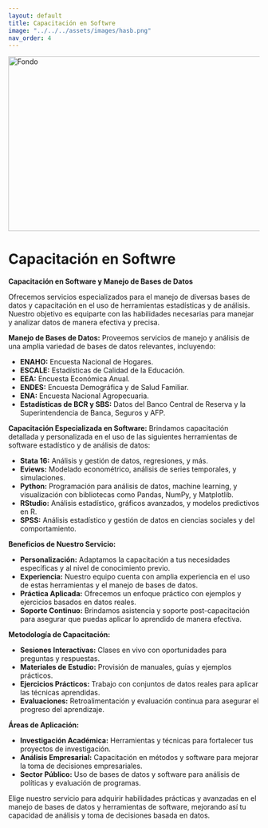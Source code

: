 ```yaml
---
layout: default
title: Capacitación en Softwre
image: "../../../assets/images/hasb.png"
nav_order: 4
---
```

<img src="../assets/images/soft.png" alt="Fondo" style="height:350px;width:800px;">


# **Capacitación en Softwre**

**Capacitación en Software y Manejo de Bases de Datos**

Ofrecemos servicios especializados para el manejo de diversas bases de datos y capacitación en el uso de herramientas estadísticas y de análisis. Nuestro objetivo es equiparte con las habilidades necesarias para manejar y analizar datos de manera efectiva y precisa.

**Manejo de Bases de Datos:**
Proveemos servicios de manejo y análisis de una amplia variedad de bases de datos relevantes, incluyendo:

- **ENAHO:** Encuesta Nacional de Hogares.
- **ESCALE:** Estadísticas de Calidad de la Educación.
- **EEA:** Encuesta Económica Anual.
- **ENDES:** Encuesta Demográfica y de Salud Familiar.
- **ENA:** Encuesta Nacional Agropecuaria.
- **Estadísticas de BCR y SBS:** Datos del Banco Central de Reserva y la Superintendencia de Banca, Seguros y AFP.

**Capacitación Especializada en Software:**
Brindamos capacitación detallada y personalizada en el uso de las siguientes herramientas de software estadístico y de análisis de datos:

- **Stata 16:** Análisis y gestión de datos, regresiones, y más.
- **Eviews:** Modelado econométrico, análisis de series temporales, y simulaciones.
- **Python:** Programación para análisis de datos, machine learning, y visualización con bibliotecas como Pandas, NumPy, y Matplotlib.
- **RStudio:** Análisis estadístico, gráficos avanzados, y modelos predictivos en R.
- **SPSS:** Análisis estadístico y gestión de datos en ciencias sociales y del comportamiento.

**Beneficios de Nuestro Servicio:**

- **Personalización:** Adaptamos la capacitación a tus necesidades específicas y al nivel de conocimiento previo.
- **Experiencia:** Nuestro equipo cuenta con amplia experiencia en el uso de estas herramientas y el manejo de bases de datos.
- **Práctica Aplicada:** Ofrecemos un enfoque práctico con ejemplos y ejercicios basados en datos reales.
- **Soporte Continuo:** Brindamos asistencia y soporte post-capacitación para asegurar que puedas aplicar lo aprendido de manera efectiva.

**Metodología de Capacitación:**

- **Sesiones Interactivas:** Clases en vivo con oportunidades para preguntas y respuestas.
- **Materiales de Estudio:** Provisión de manuales, guías y ejemplos prácticos.
- **Ejercicios Prácticos:** Trabajo con conjuntos de datos reales para aplicar las técnicas aprendidas.
- **Evaluaciones:** Retroalimentación y evaluación continua para asegurar el progreso del aprendizaje.

**Áreas de Aplicación:**

- **Investigación Académica:** Herramientas y técnicas para fortalecer tus proyectos de investigación.
- **Análisis Empresarial:** Capacitación en métodos y software para mejorar la toma de decisiones empresariales.
- **Sector Público:** Uso de bases de datos y software para análisis de políticas y evaluación de programas.

Elige nuestro servicio para adquirir habilidades prácticas y avanzadas en el manejo de bases de datos y herramientas de software, mejorando así tu capacidad de análisis y toma de decisiones basada en datos.
